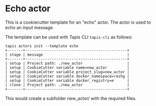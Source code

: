 Echo actor
=============

This is a cookiecutter template for an "echo" actor. 
The actor is used to echo an input message. 

The template can be used with Tapis CLI `tapis-cli` as follows:

```
tapis actors init --template echo
+-------+----------------------------------------------+
| stage | message                                      |
+-------+----------------------------------------------+
| setup | Project path: ./new_actor                    |
| setup | CookieCutter variable name=new_actor         |
| setup | CookieCutter variable project_slug=new_actor |
| setup | CookieCutter variable docker_namespace=reshg |
| setup | CookieCutter variable docker_registry=e      |
| clone | Project path: ./new_actor                    |
+-------+----------------------------------------------+

``` 

This would create a subfolder new_actor/ with the required files. 
